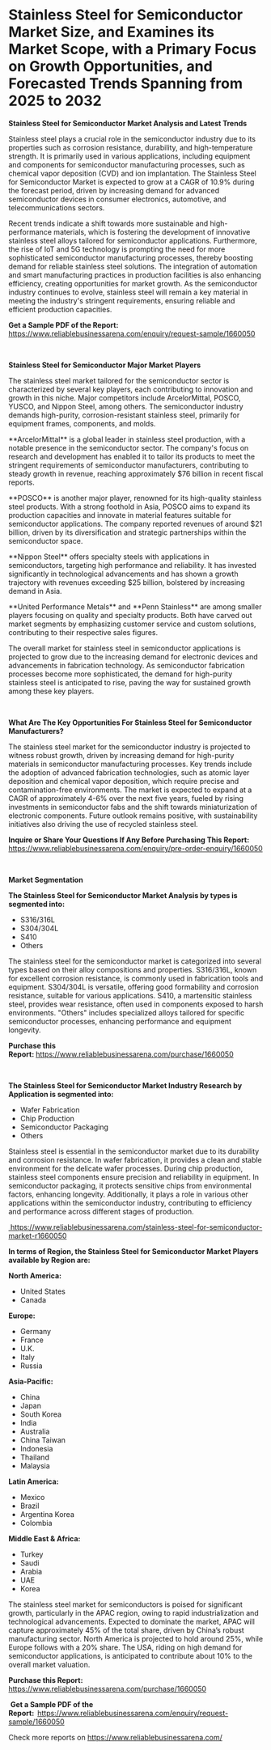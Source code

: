 <p><h1>Stainless Steel for Semiconductor Market Size, and Examines its Market Scope, with a Primary Focus on Growth Opportunities, and Forecasted Trends Spanning from 2025 to 2032</h1></p><p><strong>Stainless Steel for Semiconductor Market Analysis and Latest Trends</strong></p>
<p><p>Stainless steel plays a crucial role in the semiconductor industry due to its properties such as corrosion resistance, durability, and high-temperature strength. It is primarily used in various applications, including equipment and components for semiconductor manufacturing processes, such as chemical vapor deposition (CVD) and ion implantation. The Stainless Steel for Semiconductor Market is expected to grow at a CAGR of 10.9% during the forecast period, driven by increasing demand for advanced semiconductor devices in consumer electronics, automotive, and telecommunications sectors.</p><p>Recent trends indicate a shift towards more sustainable and high-performance materials, which is fostering the development of innovative stainless steel alloys tailored for semiconductor applications. Furthermore, the rise of IoT and 5G technology is prompting the need for more sophisticated semiconductor manufacturing processes, thereby boosting demand for reliable stainless steel solutions. The integration of automation and smart manufacturing practices in production facilities is also enhancing efficiency, creating opportunities for market growth. As the semiconductor industry continues to evolve, stainless steel will remain a key material in meeting the industry's stringent requirements, ensuring reliable and efficient production capacities.</p></p>
<p><strong>Get a Sample PDF of the Report:&nbsp;</strong> <a href="https://www.reliablebusinessarena.com/enquiry/request-sample/1660050?utm_campaign=2928&utm_medium=2&utm_source=Github&utm_content=ia&utm_term=29032025&utm_id=stainless-steel-for-semiconductor">https://www.reliablebusinessarena.com/enquiry/request-sample/1660050</a></p>
<p>&nbsp;</p>
<p><strong>Stainless Steel for Semiconductor Major Market Players</strong></p>
<p><p>The stainless steel market tailored for the semiconductor sector is characterized by several key players, each contributing to innovation and growth in this niche. Major competitors include ArcelorMittal, POSCO, YUSCO, and Nippon Steel, among others. The semiconductor industry demands high-purity, corrosion-resistant stainless steel, primarily for equipment frames, components, and molds.</p><p>**ArcelorMittal** is a global leader in stainless steel production, with a notable presence in the semiconductor sector. The company's focus on research and development has enabled it to tailor its products to meet the stringent requirements of semiconductor manufacturers, contributing to steady growth in revenue, reaching approximately $76 billion in recent fiscal reports.</p><p>**POSCO** is another major player, renowned for its high-quality stainless steel products. With a strong foothold in Asia, POSCO aims to expand its production capacities and innovate in material features suitable for semiconductor applications. The company reported revenues of around $21 billion, driven by its diversification and strategic partnerships within the semiconductor space.</p><p>**Nippon Steel** offers specialty steels with applications in semiconductors, targeting high performance and reliability. It has invested significantly in technological advancements and has shown a growth trajectory with revenues exceeding $25 billion, bolstered by increasing demand in Asia.</p><p>**United Performance Metals** and **Penn Stainless** are among smaller players focusing on quality and specialty products. Both have carved out market segments by emphasizing customer service and custom solutions, contributing to their respective sales figures.</p><p>The overall market for stainless steel in semiconductor applications is projected to grow due to the increasing demand for electronic devices and advancements in fabrication technology. As semiconductor fabrication processes become more sophisticated, the demand for high-purity stainless steel is anticipated to rise, paving the way for sustained growth among these key players.</p></p>
<p>&nbsp;</p>
<p><strong>What Are The Key Opportunities For Stainless Steel for Semiconductor Manufacturers?</strong></p>
<p><p>The stainless steel market for the semiconductor industry is projected to witness robust growth, driven by increasing demand for high-purity materials in semiconductor manufacturing processes. Key trends include the adoption of advanced fabrication technologies, such as atomic layer deposition and chemical vapor deposition, which require precise and contamination-free environments. The market is expected to expand at a CAGR of approximately 4-6% over the next five years, fueled by rising investments in semiconductor fabs and the shift towards miniaturization of electronic components. Future outlook remains positive, with sustainability initiatives also driving the use of recycled stainless steel.</p></p>
<p><strong>Inquire or Share Your Questions If Any Before Purchasing This Report:</strong> <a href="https://www.reliablebusinessarena.com/enquiry/pre-order-enquiry/1660050?utm_campaign=2928&utm_medium=2&utm_source=Github&utm_content=ia&utm_term=29032025&utm_id=stainless-steel-for-semiconductor">https://www.reliablebusinessarena.com/enquiry/pre-order-enquiry/1660050</a></p>
<p>&nbsp;</p>
<p><strong>Market Segmentation</strong></p>
<p><strong>The Stainless Steel for Semiconductor Market Analysis by types is segmented into:</strong></p>
<p><ul><li>S316/316L</li><li>S304/304L</li><li>S410</li><li>Others</li></ul></p>
<p><p>The stainless steel for the semiconductor market is categorized into several types based on their alloy compositions and properties. S316/316L, known for excellent corrosion resistance, is commonly used in fabrication tools and equipment. S304/304L is versatile, offering good formability and corrosion resistance, suitable for various applications. S410, a martensitic stainless steel, provides wear resistance, often used in components exposed to harsh environments. "Others" includes specialized alloys tailored for specific semiconductor processes, enhancing performance and equipment longevity.</p></p>
<p><strong>Purchase this Report:&nbsp;</strong><a href="https://www.reliablebusinessarena.com/purchase/1660050?utm_campaign=2928&utm_medium=2&utm_source=Github&utm_content=ia&utm_term=29032025&utm_id=stainless-steel-for-semiconductor">https://www.reliablebusinessarena.com/purchase/1660050</a></p>
<p>&nbsp;</p>
<p><strong>The Stainless Steel for Semiconductor Market Industry Research by Application is segmented into:</strong></p>
<p><ul><li>Wafer Fabrication</li><li>Chip Production</li><li>Semiconductor Packaging</li><li>Others</li></ul></p>
<p><p>Stainless steel is essential in the semiconductor market due to its durability and corrosion resistance. In wafer fabrication, it provides a clean and stable environment for the delicate wafer processes. During chip production, stainless steel components ensure precision and reliability in equipment. In semiconductor packaging, it protects sensitive chips from environmental factors, enhancing longevity. Additionally, it plays a role in various other applications within the semiconductor industry, contributing to efficiency and performance across different stages of production.</p></p>
<p><a href="https://www.reliablebusinessarena.com/stainless-steel-for-semiconductor-market-r1660050?utm_campaign=2928&utm_medium=2&utm_source=Github&utm_content=ia&utm_term=29032025&utm_id=stainless-steel-for-semiconductor">&nbsp;https://www.reliablebusinessarena.com/stainless-steel-for-semiconductor-market-r1660050</a></p>
<p><strong>In terms of Region, the Stainless Steel for Semiconductor Market Players available by Region are:</strong></p>
<p>
    <p> <strong> North America: </strong>
        <ul>
            <li>United States</li>
            <li>Canada</li>
        </ul>
        </p> 
    <p> <strong> Europe: </strong>
        <ul>
            <li>Germany</li>
            <li>France</li>
            <li>U.K.</li>
            <li>Italy</li>
            <li>Russia</li>
        </ul>
        </p> 
    <p> <strong> Asia-Pacific: </strong>
        <ul>
            <li>China</li>
            <li>Japan</li>
            <li>South Korea</li>
            <li>India</li>
            <li>Australia</li>
            <li>China Taiwan</li>
            <li>Indonesia</li>
            <li>Thailand</li>
            <li>Malaysia</li>
        </ul>
        </p> 
    <p> <strong> Latin America: </strong>
        <ul>
            <li>Mexico</li>
            <li>Brazil</li>
            <li>Argentina Korea</li>
            <li>Colombia</li>
        </ul>
        </p> 
    <p> <strong> Middle East & Africa: </strong>
        <ul>
            <li>Turkey</li>
            <li>Saudi</li>
            <li>Arabia</li>
            <li>UAE</li>
            <li>Korea</li>
        </ul>
    </p>
    </p>
<p><p>The stainless steel market for semiconductors is poised for significant growth, particularly in the APAC region, owing to rapid industrialization and technological advancements. Expected to dominate the market, APAC will capture approximately 45% of the total share, driven by China’s robust manufacturing sector. North America is projected to hold around 25%, while Europe follows with a 20% share. The USA, riding on high demand for semiconductor applications, is anticipated to contribute about 10% to the overall market valuation.</p></p>
<p><strong>Purchase this Report: </strong><a href="https://www.reliablebusinessarena.com/purchase/1660050?utm_campaign=2928&utm_medium=2&utm_source=Github&utm_content=ia&utm_term=29032025&utm_id=stainless-steel-for-semiconductor">https://www.reliablebusinessarena.com/purchase/1660050</a></p>
<p>&nbsp;<strong>Get a Sample PDF of the Report:&nbsp;&nbsp;</strong><a href="https://www.reliablebusinessarena.com/enquiry/request-sample/1660050?utm_campaign=2928&utm_medium=2&utm_source=Github&utm_content=ia&utm_term=29032025&utm_id=stainless-steel-for-semiconductor">https://www.reliablebusinessarena.com/enquiry/request-sample/1660050</a></p>
<p><strong></strong></p>
<p>Check more reports on <a href="https://www.reliablebusinessarena.com/?utm_campaign=2928&utm_medium=2&utm_source=Github&utm_content=ia&utm_term=29032025&utm_id=stainless-steel-for-semiconductor">https://www.reliablebusinessarena.com/</a></p>